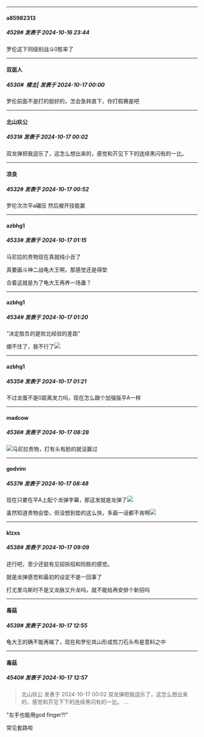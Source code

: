 ﻿
*****

####  a85982313  
##### 4529#       发表于 2024-10-16 23:44

罗伦这下同级别战斗0胜率了


*****

####  双面人  
##### 4530#         楼主| 发表于 2024-10-17 00:00

罗伦前面不是打的挺好的，怎会急转直下，你打假赛是吧

*****

####  北山玖公  
##### 4531#       发表于 2024-10-17 00:02

双龙弹把我逗乐了，这怎么想出来的，感觉和芥见下下的连续黑闪有的一比。


*****

####  凉良  
##### 4532#       发表于 2024-10-17 00:52

罗伦次次平a碾压 然后被开技能赢 


*****

####  azbhg1  
##### 4533#       发表于 2024-10-17 01:15

马尼拉的贵物现在真就纯小丑了

真要画斗神二战龟大王啊，那感觉还是得垫

合着这就是为了龟大王再养一场蛊？


*****

####  azbhg1  
##### 4534#       发表于 2024-10-17 01:20

“决定胜负的是败北经验的差距”

绷不住了，我不行了<img src="https://static.saraba1st.com/image/smiley/face2017/067.png" referrerpolicy="no-referrer">

*****

####  azbhg1  
##### 4535#       发表于 2024-10-17 01:21

不过龙蛋不是0距离发力吗，现在怎么跟个加强版平A一样


*****

####  madcow  
##### 4536#       发表于 2024-10-17 08:28

<img src="https://static.saraba1st.com/image/smiley/face2017/067.png" referrerpolicy="no-referrer">马尼拉贵物，打有头有脸的就没赢过


*****

####  godvim  
##### 4537#       发表于 2024-10-17 08:48

现在只要在平A上配个龙弹字幕，那这发就是龙弹了<img src="https://static.saraba1st.com/image/smiley/face2017/049.png" referrerpolicy="no-referrer">

虽然知道贵物会垫，但没想到垫的这么快，多画一话都不肯啊<img src="https://static.saraba1st.com/image/smiley/face2017/049.png" referrerpolicy="no-referrer">


*****

####  klzxs  
##### 4538#       发表于 2024-10-17 09:09

还行吧，至少还挺有见招拆招和险胜的感觉。

就是龙弹感觉和最初的设定不是一回事了

打尤里乌斯时不是又龙脉又升龙吗，就不能给再安排个新招吗


*****

####  毒菇  
##### 4539#       发表于 2024-10-17 12:55

龟大王的确不能再输了，现在和罗伦岚山形成剪刀石头布是意料之中

*****

####  毒菇  
##### 4540#       发表于 2024-10-17 12:57

<blockquote>北山玖公 发表于 2024-10-17 00:02
双龙弹把我逗乐了，这怎么想出来的，感觉和芥见下下的连续黑闪有的一比。 ...</blockquote>
"左手也能用god finger?!"

常见套路啦

